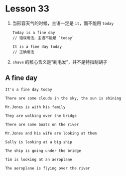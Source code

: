 # Lesson 33

1. 当形容天气的时候，主语一定是 `it`，而不能用 `today`

   ```
   Today is a fine day
   // 错误用法，主语不能是 `today`

   It is a fine day today
   // 正确用法
   ```

2. `shave` 的核心含义是“剃毛发”，并不是特指刮胡子

## A fine day

```
It's a fine day today

There are some clouds in the sky, the sun is shining

Mr.Jones is with his family

They are walking over the bridge

There are some boats on the river

Mr.Jones and his wife are looking at them

Sally is looking at a big ship

The ship is going under the bridge

Tim is looking at an aeroplane

The aeroplane is flying over the river
```
